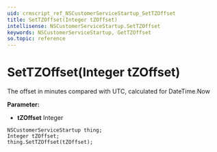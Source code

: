 ```yaml
---
uid: crmscript_ref_NSCustomerServiceStartup_SetTZOffset
title: SetTZOffset(Integer tZOffset)
intellisense: NSCustomerServiceStartup.SetTZOffset
keywords: NSCustomerServiceStartup, GetTZOffset
so.topic: reference
---
```


# SetTZOffset(Integer tZOffset)

The offset in minutes compared with UTC, calculated for DateTime.Now

**Parameter:** 
 - **tZOffset** Integer

```crmscript
NSCustomerServiceStartup thing;
Integer tZOffset;
thing.SetTZOffset(tZOffset);
```


